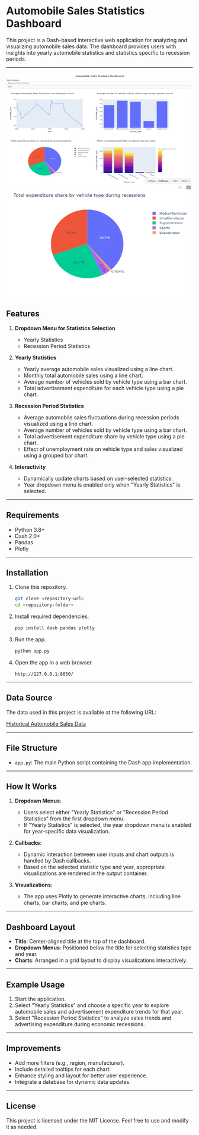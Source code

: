 # Automobile Sales Statistics Dashboard

This project is a Dash-based interactive web application for analyzing and visualizing automobile sales data. The dashboard provides users with insights into yearly automobile statistics and statistics specific to recession periods.

---

<img src="https://github.com/vinay124-tech/Automobile-Sales-Statistics-Dashboard/blob/main/Results/Recession_Period_Statistics.jpeg?raw=true" alt="Alt text" width="500" height="300"> <img src="https://github.com/vinay124-tech/Automobile-Sales-Statistics-Dashboard/blob/main/Results/Total%20expenditure%20share%20by%20vehicle%20type%20during%20recessions.png?raw=true" alt="Alt text" width="500" height="300"> 


## Features

1. **Dropdown Menu for Statistics Selection**
   - Yearly Statistics
   - Recession Period Statistics

2. **Yearly Statistics**
   - Yearly average automobile sales visualized using a line chart.
   - Monthly total automobile sales using a line chart.
   - Average number of vehicles sold by vehicle type using a bar chart.
   - Total advertisement expenditure for each vehicle type using a pie chart.

3. **Recession Period Statistics**
   - Average automobile sales fluctuations during recession periods visualized using a line chart.
   - Average number of vehicles sold by vehicle type using a bar chart.
   - Total advertisement expenditure share by vehicle type using a pie chart.
   - Effect of unemployment rate on vehicle type and sales visualized using a grouped bar chart.

4. **Interactivity**
   - Dynamically update charts based on user-selected statistics.
   - Year dropdown menu is enabled only when "Yearly Statistics" is selected.

---

## Requirements

- Python 3.8+
- Dash 2.0+
- Pandas
- Plotly

---

## Installation

1. Clone this repository.
   ```bash
   git clone <repository-url>
   cd <repository-folder>
   ```

2. Install required dependencies.
   ```bash
   pip install dash pandas plotly
   ```

3. Run the app.
   ```bash
   python app.py
   ```

4. Open the app in a web browser.
   ```
   http://127.0.0.1:8050/
   ```

---

## Data Source

The data used in this project is available at the following URL:

[Historical Automobile Sales Data](https://cf-courses-data.s3.us.cloud-object-storage.appdomain.cloud/IBMDeveloperSkillsNetwork-DV0101EN-SkillsNetwork/Data%20Files/historical_automobile_sales.csv)

---

## File Structure

- `app.py`: The main Python script containing the Dash app implementation.

---

## How It Works

1. **Dropdown Menus**:
   - Users select either "Yearly Statistics" or "Recession Period Statistics" from the first dropdown menu.
   - If "Yearly Statistics" is selected, the year dropdown menu is enabled for year-specific data visualization.

2. **Callbacks**:
   - Dynamic interaction between user inputs and chart outputs is handled by Dash callbacks.
   - Based on the selected statistic type and year, appropriate visualizations are rendered in the output container.

3. **Visualizations**:
   - The app uses Plotly to generate interactive charts, including line charts, bar charts, and pie charts.

---

## Dashboard Layout

- **Title**: Center-aligned title at the top of the dashboard.
- **Dropdown Menus**: Positioned below the title for selecting statistics type and year.
- **Charts**: Arranged in a grid layout to display visualizations interactively.

---

## Example Usage

1. Start the application.
2. Select "Yearly Statistics" and choose a specific year to explore automobile sales and advertisement expenditure trends for that year.
3. Select "Recession Period Statistics" to analyze sales trends and advertising expenditure during economic recessions.

---

## Improvements

- Add more filters (e.g., region, manufacturer).
- Include detailed tooltips for each chart.
- Enhance styling and layout for better user experience.
- Integrate a database for dynamic data updates.

---

## License

This project is licensed under the MIT License. Feel free to use and modify it as needed.

